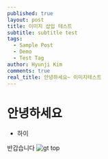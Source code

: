 ```yaml
---
published: true
layout: post
title: 이미지 삽입 테스트
subtitle: subtitle test
tags:
  - Sample Post
  - Demo
  - Test Tag
author: Hyunji Kim
comments: true
real_title: 안녕하세요~ 이미지테스트
---
```


# 안녕하세요

- 하이

반갑습니다
![gt top]({{site.baseurl}}/assets/img/gt_top.jpg)
